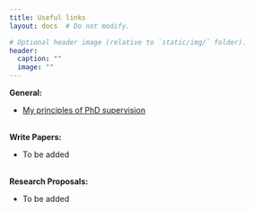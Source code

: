 ```yaml
---
title: Useful links
layout: docs  # Do not modify.

# Optional header image (relative to `static/img/` folder).
header:
  caption: ""
  image: ""
---
```

<b>General: </b>
<br>
<ul>
<li> <a href="https://bartoszbartk.com/2023/03/05/my-principles-of-phd-supervision/" target="_blank" rel="noopener">My principles of PhD supervision</a></li>


</ul>

<br>
<b>Write Papers: </b>
<br>
<ul>
<li>To be added</li>

</ul>

<br>
<b>Research Proposals: </b>
<br>
<ul>
<li>To be added</li>
</ul>









